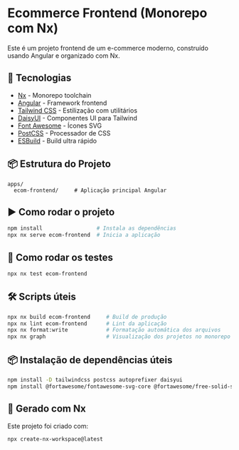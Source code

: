 # Ecommerce Frontend (Monorepo com Nx)

Este é um projeto frontend de um e-commerce moderno, construído usando Angular e organizado com Nx.

## 🧰 Tecnologias

- [Nx](https://nx.dev) - Monorepo toolchain
- [Angular](https://angular.io) - Framework frontend
- [Tailwind CSS](https://tailwindcss.com) - Estilização com utilitários
- [DaisyUI](https://daisyui.com) - Componentes UI para Tailwind
- [Font Awesome](https://fontawesome.com) - Ícones SVG
- [PostCSS](https://postcss.org) - Processador de CSS
- [ESBuild](https://esbuild.github.io) - Build ultra rápido

## 📦 Estrutura do Projeto

```
apps/
  ecom-frontend/     # Aplicação principal Angular
```

## ▶️ Como rodar o projeto

```bash
npm install                 # Instala as dependências
npx nx serve ecom-frontend  # Inicia a aplicação
```

## 🧪 Como rodar os testes

```bash
npx nx test ecom-frontend
```

## 🛠️ Scripts úteis

```bash
npx nx build ecom-frontend     # Build de produção
npx nx lint ecom-frontend      # Lint da aplicação
npx nx format:write            # Formatação automática dos arquivos
npx nx graph                   # Visualização dos projetos no monorepo
```

## 📦 Instalação de dependências úteis

```bash
npm install -D tailwindcss postcss autoprefixer daisyui
npm install @fortawesome/fontawesome-svg-core @fortawesome/free-solid-svg-icons @fortawesome/angular-fontawesome
```

## 📁 Gerado com Nx

Este projeto foi criado com:

```bash
npx create-nx-workspace@latest
```

